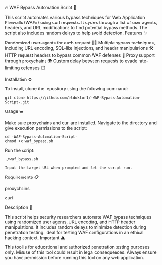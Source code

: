 🔥 WAF Bypass Automation Script 🚀

This script automates various bypass techniques for Web Application Firewalls (WAFs) using curl requests. It cycles through a list of user agents, headers, and URL modifications to find potential bypass methods. The script also includes random delays to help avoid detection.
Features ✨

Randomized user-agents for each request 🕵️‍♀️
Multiple bypass techniques, including URL encoding, SQL-like injections, and header manipulations 🛠️
HTTP request headers to bypass common WAF defenses 📡
Proxy support through proxychains 🌍
Custom delay between requests to evade rate-limiting defenses ⏱️

Installation ⚙️

To install, clone the repository using the following command:

    git clone https://github.com/eldoktor1/-WAF-Bypass-Automation-Script-.git

Usage 💻

Make sure proxychains and curl are installed.
Navigate to the directory and give execution permissions to the script:

    cd -WAF-Bypass-Automation-Script-
    chmod +x waf_bypass.sh

Run the script:

    ./waf_bypass.sh

    Input the target URL when prompted and let the script run.

Requirements 📋

proxychains

curl

Description 📝

This script helps security researchers automate WAF bypass techniques using randomized user agents, URL encoding, and HTTP header manipulations. It includes random delays to minimize detection during penetration testing. Ideal for testing WAF configurations in an ethical hacking context.
Important ⚠️

This tool is for educational and authorized penetration testing purposes only. Misuse of this tool could result in legal consequences. Always ensure you have permission before running this tool on any web application.
